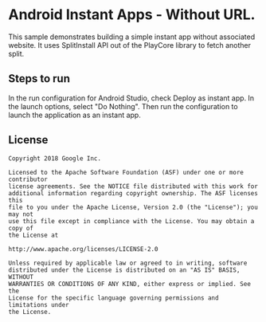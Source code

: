 # Android Instant Apps - Without URL.

This sample demonstrates building a simple instant app without associated website. It uses SplitInstall API out of the PlayCore library to fetch another split.


## Steps to run
In the run configuration for Android Studio, check Deploy as instant app. In the launch options,
select "Do Nothing". Then run the configuration to launch the application as an instant app.


## License

```
Copyright 2018 Google Inc.

Licensed to the Apache Software Foundation (ASF) under one or more contributor
license agreements. See the NOTICE file distributed with this work for
additional information regarding copyright ownership. The ASF licenses this
file to you under the Apache License, Version 2.0 (the "License"); you may not
use this file except in compliance with the License. You may obtain a copy of
the License at

http://www.apache.org/licenses/LICENSE-2.0

Unless required by applicable law or agreed to in writing, software
distributed under the License is distributed on an "AS IS" BASIS, WITHOUT
WARRANTIES OR CONDITIONS OF ANY KIND, either express or implied. See the
License for the specific language governing permissions and limitations under
the License.
```
